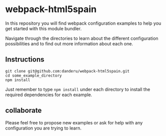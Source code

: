 # webpack-html5spain
In this repository you will find webpack configuration examples to help you get started with this module bundler.

Navigate through the directories to learn about the different configuration possibilities and to find out more information about each one.

## Instructions
```
git clone git@github.com:danderu/webpack-html5spain.git
cd some_example_directory
npm install
````
Just remember to type `npm install` under each directory to install the required dependencies for each example.
## collaborate
Please feel free to propose new examples or ask for help with any configuration you are trying to learn.
